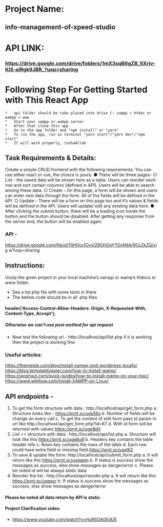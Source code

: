 # Project Name:
## info-management-of-xpeed-studio
# API LINK: 
###  https://drive.google.com/drive/folders/1mX3sqB6gZB_1IXrjv-KlS-aiRgk9JBR_?usp=sharing
# Following Step For Getting Started with This React App 
    *   api folder should be take placed into drive C: xampp > htdoc or wampp > www
    *   Start your xampp or wampp server
    *   After that clone this app 
    *   Go to the app folder and "npm install" or "yarn"
    *   To run the app, run in terminal "yarn start"/"yarn dev"/"npm start"
    *   It will work properly, inshaAllah

## Task Requirements & Details:

Create a simple CRUD frontend with the following requirements. You can use either react or vue, the choice is yours. 
● There will be three pages- 
○ List - the saved data will be shown here as a table. Users can reorder each row and sort certain columns (defined in API). Users will be able to search among these data. 
○ Create - On this page, a form will be shown and users can enter new data through the form. All of the fields will be defined in the API. 
○ Update - There will be a form on this page too and it’s values & fields will be defined in the API. Users will update/ edit any existing data here. 
● After clicking the submit button, there will be a loading icon inside the button and the button should be disabled. After getting any response from the server end, the button will be enabled again. 
### API - 
https://drive.google.com/file/d/11tH0cx1OvxI29OHOoYYDrANAr9OcZkZQ/vie w?usp=sharing 


## Instructions: 
Unzip the given project in your local machine’s xampp or wamp’s htdocs or www folder. 
- See a list.php file with some texts in there
- The bellow code  should be in all .php files
#### header('Access-Control-Allow-Headers: Origin, X-Requested-With, Content-Type, Accept');
#####   Otherwise we can't use post method for api request 
- Now test the following url - http://localhost/api/list.php if it is working then the project is working fine

### Useful articles: 
https://themeisle.com/blog/install-xampp-and-wordpress-locally/ https://blog.templatetoaster.com/how-to-install-wamp/ 
https://wpshout.com/quick-guides/how-to-install-mamp-on-your-mac/ https://www.wikihow.com/Install-XAMPP-on-Linux/ 

##  API endpoints - 
1. To get the form structure with data : http://localhost/api/get_form.php a. Structure looks like - https://prnt.sc/uge56s 
    b. Number of fields will be change on every call 
    c. To get the content of edit form pass id param in url like http://localhost/api/get_form.php?id=67 
    d. With id form will be returned with values https://prnt.sc/uge8d0 
2. List >> structure with data : http://localhost/api/list.php a. Structure will look like this https://prnt.sc/uge8u9 
    b. Headers key contains the table header info 
    c. Rows key contains the rows of the table 
    d. Each row could have extra field or missing field 
    https://prnt.sc/uge9i2 
3. To save & update the form: http://localhost/api/submit_form.php 
    a. It will return like this https://prnt.sc/ugeaem 
    b. If status is success show the messages as success, else show messages as danger/error 
    c. Please be noted id will be always static data 
4. Reorder the list : http://localhost/api/reorder.php 
    a. It will return like this https://prnt.sc/ugeazr 
    b. If status is success show the messages as success, else show messages as danger/error 
####    Please be noted all data return by API is static. 
####    Project Clarification video: 
- https://www.youtube.com/watch?v=HuRSGAGEdUE


